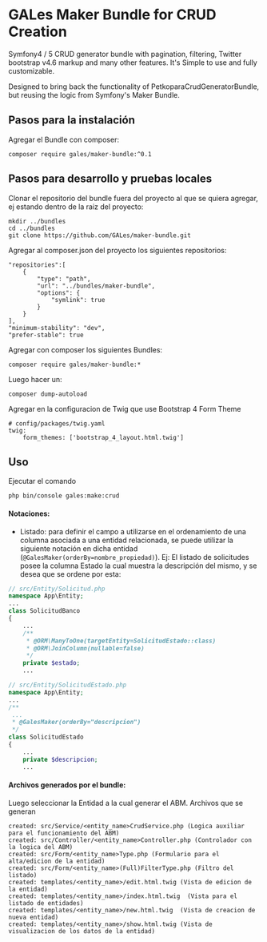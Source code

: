 # GALes Maker Bundle for CRUD Creation

Symfony4 / 5 CRUD generator bundle with pagination, filtering, Twitter bootstrap v4.6 markup and many other features. 
It's Simple to use and fully customizable.

Designed to bring back the functionality of PetkoparaCrudGeneratorBundle, but reusing the logic from Symfony's Maker Bundle.

## Pasos para la instalación

Agregar el Bundle con composer:

    composer require gales/maker-bundle:^0.1

## Pasos para desarrollo y pruebas locales
Clonar el repositorio del bundle fuera del proyecto al que se quiera agregar, ej estando dentro de la raiz del proyecto:

    mkdir ../bundles
    cd ../bundles
    git clone https://github.com/GALes/maker-bundle.git

Agregar al composer.json del proyecto los siguientes repositorios:

    "repositories":[
        {
            "type": "path",
            "url": "../bundles/maker-bundle",
            "options": {
                "symlink": true
            }
        }
    ],
    "minimum-stability": "dev",
    "prefer-stable": true
    
Agregar con composer los siguientes Bundles:

    composer require gales/maker-bundle:*

Luego hacer un:

    composer dump-autoload

Agregar en la configuracion de Twig que use Bootstrap 4 Form Theme

    # config/packages/twig.yaml
    twig:
        form_themes: ['bootstrap_4_layout.html.twig']
        
## Uso
Ejecutar el comando 

    php bin/console gales:make:crud

#### Notaciones:
- Listado: para definir el campo a utilizarse en el ordenamiento de una columna asociada a una entidad relacionada, 
  se puede utilizar la siguiente notación en dicha entidad (`@GalesMaker(orderBy=nombre_propiedad)`). Ej: El listado de 
  solicitudes posee la columna Estado la cual muestra la descripción del mismo, y se desea que se ordene por esta:

```php
// src/Entity/Solicitud.php
namespace App\Entity;
...
class SolicitudBanco
{
    ...
    /**
     * @ORM\ManyToOne(targetEntity=SolicitudEstado::class)
     * @ORM\JoinColumn(nullable=false)
     */
    private $estado;
    ...
```

```php
// src/Entity/SolicitudEstado.php
namespace App\Entity;
...
/**
 ...
 * @GalesMaker(orderBy="descripcion")
 */
class SolicitudEstado
{
    ...
    private $descripcion;
    ...

```
  

#### Archivos generados por el bundle:

Luego seleccionar la Entidad a la cual generar el ABM. Archivos que se generan

    created: src/Service/<entity_name>CrudService.php (Logica auxiliar para el funcionamiento del ABM)
    created: src/Controller/<entity_name>Controller.php (Controlador con la logica del ABM)
    created: src/Form/<entity_name>Type.php (Formulario para el alta/edicion de la entidad)
    created: src/Form/<entity_name>(Full)FilterType.php (Filtro del listado)
    created: templates/<entity_name>/edit.html.twig (Vista de edicion de la entidad)
    created: templates/<entity_name>/index.html.twig  (Vista para el listado de entidades)
    created: templates/<entity_name>/new.html.twig  (Vista de creacion de nueva entidad)
    created: templates/<entity_name>/show.html.twig (Vista de visualizacion de los datos de la entidad)
